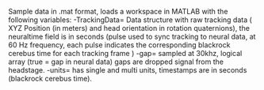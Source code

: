 Sample data in .mat format, loads a workspace in MATLAB with the following variables:
-TrackingData= Data structure with raw tracking data ( XYZ Position (in
meters) and head orientation in rotation quaternions), the neuraltime field is in
seconds (pulse used to sync tracking to neural data, at 60 Hz frequency, each pulse indicates the corresponding blackrock cerebus time for each tracking frame )
-gap= sampled at 30khz, logical array (true = gap in neural data) gaps are
dropped signal from the headstage.
-units= has single and multi units, timestamps are in seconds (blackrock cerebus time).

